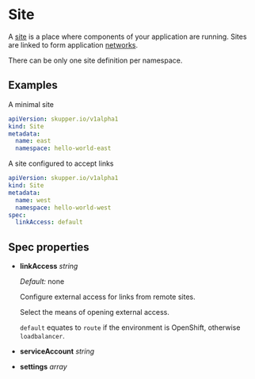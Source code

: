 # Site

A [site][site] is a place where components of your application are
running.  Sites are linked to form application
[networks][network].

There can be only one site definition per namespace.

[site]: concepts.html#site
[network]: concepts.html#network

## Examples

A minimal site

~~~ yaml
apiVersion: skupper.io/v1alpha1
kind: Site
metadata:
  name: east
  namespace: hello-world-east
~~~
A site configured to accept links

~~~ yaml
apiVersion: skupper.io/v1alpha1
kind: Site
metadata:
  name: west
  namespace: hello-world-west
spec:
  linkAccess: default
~~~
## Spec properties

- **linkAccess** _string_

  _Default:_ none

  Configure external access for links from remote sites.
  
  Select the means of opening external access.
  
  `default` equates to `route` if the environment is
  OpenShift, otherwise `loadbalancer`.
  

- **serviceAccount** _string_

- **settings** _array_
